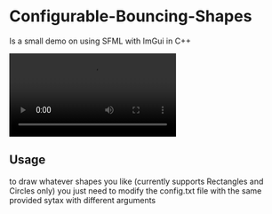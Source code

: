# Configurable-Bouncing-Shapes

<p>Is a small demo on using SFML with ImGui in C++</p>

<video>
  <source src="demo.mkv" type="video/webm">
</video> 

<h2>Usage</h2>
<p>to draw whatever shapes you like (currently supports Rectangles and Circles only) you just need to modify the config.txt file with the same provided sytax with different arguments</p>